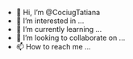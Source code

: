 - 👋 Hi, I’m @CociugTatiana
- 👀 I’m interested in ...
- 🌱 I’m currently learning ...
- 💞️ I’m looking to collaborate on ...
- 📫 How to reach me ...

<!---
CociugTatiana/CociugTatiana is a ✨ special ✨ repository because its `README.md` (this file) appears on your GitHub profile.
You can click the Preview link to take a look at your changes.
--->

